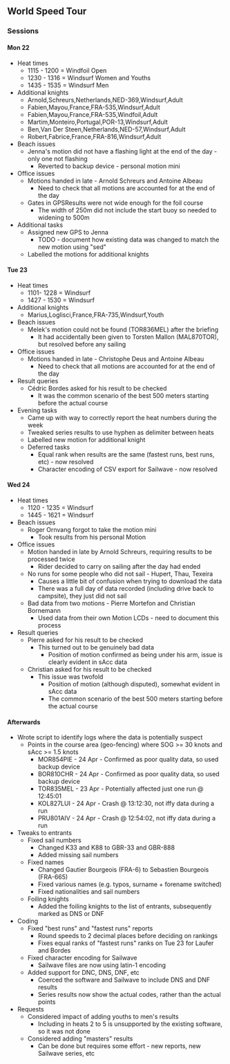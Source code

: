 ## World Speed Tour

### Sessions

#### Mon 22

- Heat times
  - 1115 - 1200 = Windfoil Open
  - 1230 - 1316 = Windsurf Women and Youths
  - 1435 - 1535 = Windsurf Men
- Additional knights
  - Arnold,Schreurs,Netherlands,NED-369,Windsurf,Adult
  - Fabien,Mayou,France,FRA-535,Windsurf,Adult
  - Fabien,Mayou,France,FRA-535,Windfoil,Adult
  - Martim,Monteiro,Portugal,POR-13,Windsurf,Adult
  - Ben,Van Der Steen,Netherlands,NED-57,Windsurf,Adult
  - Robert,Fabrice,France,FRA-816,Windsurf,Adult
- Beach issues
  - Jenna's motion did not have a flashing light at the end of the day - only one not flashing
    - Reverted to backup device - personal motion mini
- Office issues
  - Motions handed in late - Arnold Schreurs and Antoine Albeau
    - Need to check that all motions are accounted for at the end of the day
  - Gates in GPSResults were not wide enough for the foil course
    - The width of 250m did not include the start buoy so needed to widening to 500m
- Additional tasks
  - Assigned new GPS to Jenna
    - TODO - document how existing data was changed to match the new motion using "sed"
  - Labelled the motions for additional knights



#### Tue 23

- Heat times
  - 1101- 1228 = Windsurf
  - 1427 - 1530 = Windsurf
- Additional knights
  - Marius,Loglisci,France,FRA-735,Windsurf,Youth
- Beach issues
  - Melek's motion could not be found (TOR836MEL) after the briefing
    - It had accidentally been given to Torsten Mallon (MAL870TOR), but resolved before any sailing
- Office issues
  - Motions handed in late - Christophe Deus and Antoine Albeau 
    - Need to check that all motions are accounted for at the end of the day
- Result queries
  - Cédric Bordes asked for his result to be checked
    - It was the common scenario of the best 500 meters starting before the actual course
- Evening tasks
  - Came up with way to correctly report the heat numbers during the week
  - Tweaked series results to use hyphen as delimiter between heats
  - Labelled new motion for additional knight
  - Deferred tasks
    - Equal rank when results are the same (fastest runs, best runs, etc) - now resolved
    - Character encoding of CSV export for Sailwave - now resolved




#### Wed 24

- Heat times
  - 1120 - 1235 = Windsurf
  - 1445 - 1621 = Windsurf
- Beach issues
  - Roger Ornvang forgot to take the motion mini
    - Took results from his personal Motion
- Office issues
  - Motion handed in late by Arnold Schreurs, requiring results to be processed twice
    - Rider decided to carry on sailing after the day had ended
  - No runs for some people who did not sail - Hupert, Thau, Texeira
    - Causes a little bit of confusion when trying to download the data
    - There was a full day of data recorded (including drive back to campsite), they just did not sail
  - Bad data from two motions - Pierre Mortefon and Christian Bornemann
    - Used data from their own Motion LCDs - need to document this process
- Result queries
  - Pierre asked for his result to be checked
    - This turned out to be genuinely bad data
      - Position of motion confirmed as being under his arm, issue is clearly evident in sAcc data
  - Christian asked for his result to be checked
    - This issue was twofold
      - Position of motion (although disputed), somewhat evident in sAcc data
      - The common scenario of the best 500 meters starting before the actual course



#### Afterwards

- Wrote script to identify logs where the data is potentially suspect 
    - Points in the course area (geo-fencing) where SOG \>= 30 knots and sAcc >= 1.5 knots
        - MOR854PIE - 24 Apr - Confirmed as poor quality data, so used backup device
        - BOR810CHR - 24 Apr - Confirmed as poor quality data, so used backup device
        - TOR835MEL - 23 Apr - Potentially affected just one run @ 12:45:01
        - KOL827LUI - 24 Apr - Crash @ 13:12:30, not iffy data during a run
        - PRU801AIV - 24 Apr - Crash @ 12:54:02, not iffy data during a run
- Tweaks to entrants
  - Fixed sail numbers
      - Changed K33 and K88 to GBR-33 and GBR-888
      - Added missing sail numbers
  - Fixed names
      - Changed Gautier Bourgeois (FRA-6) to Sebastien Bourgeois (FRA-665)
      - Fixed various names (e.g. typos, surname + forename switched)
      - Fixed nationalities and sail numbers
  - Foiling knights
      - Added the foiling knights to the list of entrants, subsequently marked as DNS or DNF
- Coding
    - Fixed "best runs" and "fastest runs" reports
        - Round speeds to 2 decimal places before deciding on rankings
        - Fixes equal ranks of "fastest runs" ranks on Tue 23 for Laufer and Bordes
    - Fixed character encoding for Sailwave
        - Sailwave files are now using latin-1 encoding
    - Added support for DNC, DNS, DNF, etc
        - Coerced the software and Sailwave to include DNS and DNF results
        - Series results now show the actual codes, rather than the actual points
- Requests
  - Considered impact of adding youths to men's results
      - Including in heats 2 to 5 is unsupported by the existing software, so it was not done
  - Considered adding "masters" results
      - Can be done but requires some effort - new reports, new Sailwave series, etc



